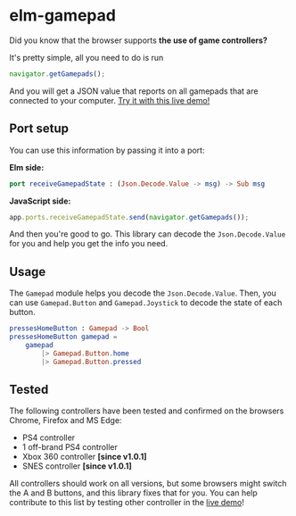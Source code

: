 # elm-gamepad

Did you know that the browser supports **the use of game controllers?**

It's pretty simple, all you need to do is run

```js
navigator.getGamepads();
```

And you will get a JSON value that reports on all gamepads that are connected to your computer. [Try it with this live demo!](https://elm-gamepad.noordstar.me/)

## Port setup

You can use this information by passing it into a port:

**Elm side:**
```elm
port receiveGamepadState : (Json.Decode.Value -> msg) -> Sub msg
```

**JavaScript side:**
```js
app.ports.receiveGamepadState.send(navigator.getGamepads());
```

And then you're good to go. This library can decode the `Json.Decode.Value` for you and help you get the info you need.

## Usage

The `Gamepad` module helps you decode the `Json.Decode.Value`. Then, you can use `Gamepad.Button` and `Gamepad.Joystick` to decode the state of each button.

```elm
pressesHomeButton : Gamepad -> Bool
pressesHomeButton gamepad =
    gamepad
        |> Gamepad.Button.home
        |> Gamepad.Button.pressed
```

## Tested

The following controllers have been tested and confirmed on the browsers Chrome, Firefox and MS Edge:

- PS4 controller
- 1 off-brand PS4 controller
- Xbox 360 controller **[since v1.0.1]**
- SNES controller **[since v1.0.1]**

All controllers should work on all versions, but some browsers might switch the A and B buttons, and this library fixes that for you. You can help contribute to this list
by testing other controller in the [live demo](https://elm-gamepad.noordstar.me/)!
